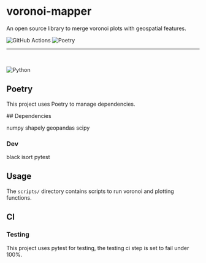 # voronoi-mapper

An open source library to merge voronoi plots with geospatial features.

![GitHub Actions](https://img.shields.io/badge/github%20actions-%232671E5.svg?style=for-the-badge&logo=githubactions&logoColor=white)
![Poetry](https://img.shields.io/badge/Poetry-%233B82F6.svg?style=for-the-badge&logo=poetry&logoColor=0B3D8D)
<br />
<hr />
<br />

![Python](https://img.shields.io/badge/python-3.10-blue.svg)


## Poetry

This project uses Poetry to manage dependencies.

## Dependencies

numpy
shapely
geopandas
scipy

### Dev

black
isort
pytest

## Usage

The `scripts/` directory contains scripts to run voronoi and plotting functions.


## CI

### Testing

This project uses pytest for testing, the testing ci step is set to fail under 100%.